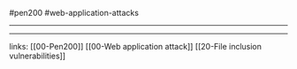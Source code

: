 #pen200 #web-application-attacks 

---













---
links:
[[00-Pen200]]
[[00-Web application attack]]
[[20-File inclusion vulnerabilities]]